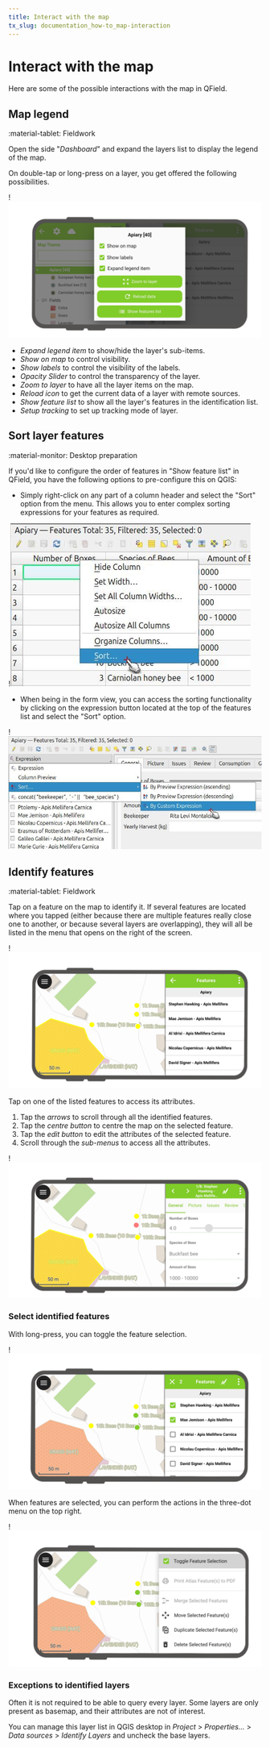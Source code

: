 ```yaml
---
title: Interact with the map
tx_slug: documentation_how-to_map-interaction
---
```


# Interact with the map

Here are some of the possible interactions with the map in QField.

## Map legend
:material-tablet: Fieldwork

Open the side "*Dashboard*" and expand the layers list to display the legend
of the map.

On double-tap or long-press on a layer, you get offered the following possibilities.

!![](../../assets/images/howto_legendoptions.png)

- *Expand legend item* to show/hide the layer's sub-items.
- *Show on map* to control visibility.
- *Show labels* to control the visibility of the labels.
- *Opacity Slider* to control the transparency of the layer.
- *Zoom to layer* to have all the layer items on the map.
- *Reload icon* to get the current data of a layer with remote sources.
- *Show feature list* to show all the layer's features in the identification list.
- *Setup tracking* to set up tracking mode of layer.


## Sort layer features
:material-monitor: Desktop preparation

If you'd like to configure the order of features in "Show feature list" in QField, you have the following options to pre-configure this on QGIS:

- Simply right-click on any part of a column header and select the "Sort" option from the menu. This allows you to enter complex sorting expressions for your features as required.

!![](../../assets/images/accesing-sort-feature-list-op1.png)

- When being in the form view, you can access the sorting functionality by clicking on the expression button located at the top of the features list and select the "Sort" option.

!![](../../assets/images/accesing-sort-feature-list-op2.png)

## Identify features
:material-tablet: Fieldwork

Tap on a feature on the map to identify it.
If several features are located where you tapped (either because there are multiple features really close one to another, or because several layers are overlapping), they will all be listed in the menu that opens on the right of the screen.

!![](../../assets/images/howto_identification.png)

Tap on one of the listed features to access its attributes.

1. Tap the *arrows* to scroll through all the identified features.
2. Tap the *centre button* to centre the map on the selected feature.
3. Tap the *edit button* to edit the attributes of the selected feature.
4. Scroll through the *sub-menus* to access all the attributes.

!![](../../assets/images/howto_featureinfo.png)

### Select identified features

With long-press, you can toggle the feature selection.

!![](../../assets/images/howto_selection.png)

When features are selected, you can perform the actions in the three-dot menu on the top right.

!![](../../assets/images/howto_identification_options.png)


### Exceptions to identified layers

Often it is not required to be able to query every layer. Some layers
are only present as basemap, and their attributes are not of interest.

You can manage this layer list in QGIS desktop in
*Project* > *Properties...* > *Data sources* > *Identify Layers* and uncheck the base layers.
